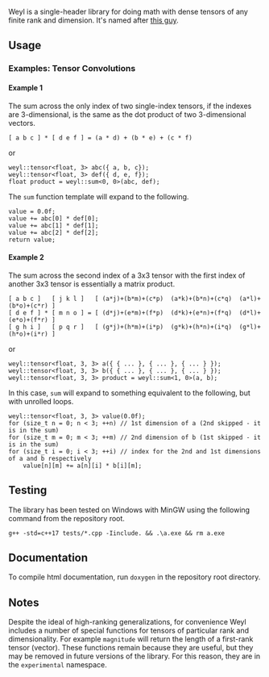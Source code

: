 <!--![Fancy-pants logo](http://stettj.com/assets/weyl.png)-->

Weyl is a single-header library for doing math with dense tensors of any finite rank and dimension. It's named after [this guy](https://en.wikipedia.org/wiki/Weyl).

## Usage

### Examples: Tensor Convolutions

#### Example 1

The sum across the only index of two single-index tensors, if the indexes are 3-dimensional, is the same as the dot product of two 3-dimensional vectors.

    [ a b c ] * [ d e f ] = (a * d) + (b * e) + (c * f)

or

    weyl::tensor<float, 3> abc({ a, b, c});
    weyl::tensor<float, 3> def({ d, e, f});
    float product = weyl::sum<0, 0>(abc, def);

The `sum` function template will expand to the following.

    value = 0.0f;
    value += abc[0] * def[0];
    value += abc[1] * def[1];
    value += abc[2] * def[2];
    return value;

#### Example 2

The sum across the second index of a 3x3 tensor with the first index of another 3x3 tensor is essentially a matrix product.

    [ a b c ]   [ j k l ]   [ (a*j)+(b*m)+(c*p)  (a*k)+(b*n)+(c*q)  (a*l)+(b*o)+(c*r) ]
    [ d e f ] * [ m n o ] = [ (d*j)+(e*m)+(f*p)  (d*k)+(e*n)+(f*q)  (d*l)+(e*o)+(f*r) ]
    [ g h i ]   [ p q r ]   [ (g*j)+(h*m)+(i*p)  (g*k)+(h*n)+(i*q)  (g*l)+(h*o)+(i*r) ]

or

    weyl::tensor<float, 3, 3> a({ { ... }, { ... }, { ... } });
    weyl::tensor<float, 3, 3> b({ { ... }, { ... }, { ... } });
    weyl::tensor<float, 3, 3> product = weyl::sum<1, 0>(a, b);

In this case, `sum` will expand to something equivalent to the following, but with unrolled loops.

    weyl::tensor<float, 3, 3> value(0.0f);
    for (size_t n = 0; n < 3; ++n) // 1st dimension of a (2nd skipped - it is in the sum)
    for (size_t m = 0; m < 3; ++m) // 2nd dimension of b (1st skipped - it is in the sum)
    for (size_t i = 0; i < 3; ++i) // index for the 2nd and 1st dimensions of a and b respectively
        value[n][m] += a[n][i] * b[i][m];

## Testing

The library has been tested on Windows with MinGW using the following command from the repository root.

    g++ -std=c++17 tests/*.cpp -Iinclude. && .\a.exe && rm a.exe

## Documentation

To compile html documentation, run `doxygen` in the repository root directory.

## Notes

Despite the ideal of high-ranking generalizations, for convenience Weyl includes a number of special functions for tensors of particular rank and dimensionality. For example `magnitude` will return the length of a first-rank tensor (vector). These functions remain because they are useful, but they may be removed in future versions of the library. For this reason, they are in the `experimental` namespace.
